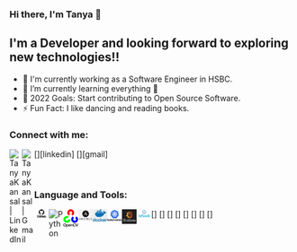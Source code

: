 ### Hi there, I'm Tanya 👋

## I'm a Developer and looking forward to exploring new technologies!!
- 🔭 I'm currently working as a Software Engineer in HSBC.
- 🌱 I’m currently learning everything 🤣 
- 🥅 2022 Goals: Start contributing to Open Source Software.
- ⚡ Fun Fact: I like dancing and reading books.

### Connect with me:

[<img align="left" alt="TanyaKansal | LinkedIn" width="22px" src="https://cdn.jsdelivr.net/npm/simple-icons@v3/icons/linkedin.svg" />][linkedin]
[<img align="left" alt="TanyaKansal | Gmail" width="22px" src="https://cdn.jsdelivr.net/npm/simple-icons@v3/icons/linkedin.svg" />][gmail]

<br />

### Language and Tools:

[<img align="left" alt="GitHub" width="26px" src="images/icons/github.png" />]
[<img align="left" alt="Python" width="26px" src="images/icons/python_log.png" />]
[<img align="left" alt="OpenCV" width="26px" src="images/icons/opencv.png" />]
[<img align="left" alt="Ansible" width="26px" src="images/icons/ansible.png" />]
[<img align="left" alt="Docker" width="26px" src="images/icons/docker.jpeg" />]
[<img align="left" alt="Kubernetes" width="26px" src="images/icons/kubernetes.png" />]
[<img align="left" alt="Grafana" width="26px" src="images/icons/grafana.png" />]
[<img align="left" alt="Influxdb" width="26px" src="images/icons/influxdb.jpeg" />]


<br />
<br />



